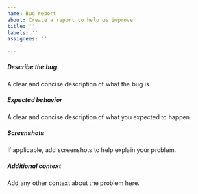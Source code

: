 ```yaml
---
name: Bug report
about: Create a report to help us improve
title: ''
labels: ''
assignees: ''

---
```


##### **Describe the bug**
A clear and concise description of what the bug is.

##### **Expected behavior**
A clear and concise description of what you expected to happen.

##### **Screenshots**
If applicable, add screenshots to help explain your problem.

##### **Additional context**
Add any other context about the problem here.
